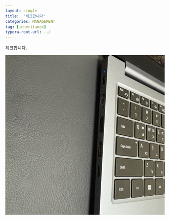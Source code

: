 ```yaml
---
layout: single
title:  "체크합니다"
categories: MANAGEMENT
tag: [inheritance] 
typora-root-url: ../
---
```


체크합니다.

![picture1](/images/2025-02-06-JM5/picture1.jpg)

